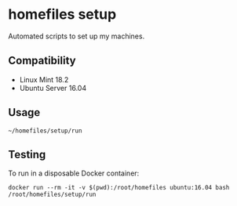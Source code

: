 # homefiles setup
Automated scripts to set up my machines.

## Compatibility

* Linux Mint 18.2
* Ubuntu Server 16.04

## Usage

```
~/homefiles/setup/run
```

## Testing

To run in a disposable Docker container:

```
docker run --rm -it -v $(pwd):/root/homefiles ubuntu:16.04 bash
/root/homefiles/setup/run
```
